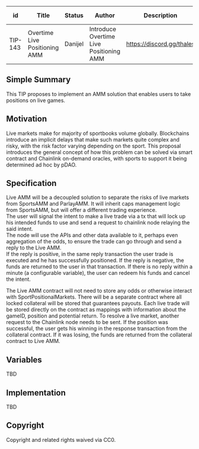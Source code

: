 | id | Title | Status | Author | Description | Discussions to | Created |
| ----------- | ----------- | ----------- | ----------- | ----------- | ----------- | ----------- |
| TIP-143 | Overtime Live Positioning AMM | Danijel | Introduce Overtime Live Positioning AMM | https://discord.gg/thales | 2023-05-07

## Simple Summary

This TIP proposes to implement an AMM solution that enables users to take positions on live games. 

## Motivation

Live markets make for majority of sportbooks volume globally. Blockchains introduce an implicit delays that make such markets quite complex and risky, with the risk factor varying depending on the sport. This proposal introduces the general concept of how this problem can be solved via smart contract and Chainlink on-demand oracles, with sports to support it being determined ad hoc by pDAO.

## Specification

Live AMM will be a decoupled solution to separate the risks of live markets from SportsAMM and ParlayAMM. It will inherit caps management logic from SportsAMM, but will offer a different trading experience.  
The user will signal the intent to make a live trade via a tx that will lock up his intended funds to use and send a request to chainlink node relaying the said intent.  
The node will use the APIs and other data available to it, perhaps even aggregation of the odds, to ensure the trade can go through and send a reply to the Live AMM.   
If the reply is positive, in the same reply transaction the user trade is executed and he has successfully positioned. If the reply is negative, the funds are returned to the user in that transaction. If there is no reply within a minute (a configurable variable), the user can redeem his funds and cancel the intent.  

The Live AMM contract will not need to store any odds or otherwise interact with SportPositionalMarkets. 
There will be a separate contract where all locked collateral will be stored that guarantees payouts. 
Each live trade will be stored directly on the contract as mappings with information about the gameID, position and potential return. To resolve a live market, another request to the Chainlink node needs to be sent. If the position was successful, the user gets his winning in the response transaction from the collateral contract. If it was losing, the funds are returned from the collateral contract to Live AMM.      


## Variables
TBD

## Implementation
TBD

## Copyright

Copyright and related rights waived via CC0.


